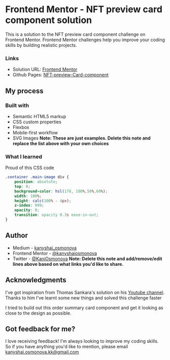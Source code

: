 # Frontend Mentor - NFT preview card component solution

This is a solution to the NFT preview card component challenge on Frontend Mentor. 
Frontend Mentor challenges help you improve your coding skills by building realistic projects. 

### Links

- Solution URL: [Frontend Mentor](https://www.frontendmentor.io/solutions/nftpreview-card-component-with-htmlcss-C4nqBq0wy)
- Github Pages: [NFT-preview-Card-component](https://kanyshaiosmonova.github.io/Frontend-Mentor-Challenges/nft-preview-card-component/index.html)


## My process

### Built with

- Semantic HTML5 markup
- CSS custom properties
- Flexbox
- Mobile-first workflow
- SVG Images
**Note: These are just examples. Delete this note and replace the list above with your own choices**

### What I learned

Proud of this CSS code

```css
.container .main-image div {
    position: absolute;
    top: 0;
    background-color: hsl(178, 100%,50%,60%);
    width: 100%;
    height: calc(100% - 4px);
    z-index: 999;
    opacity: 0;
    transition: opacity 0.3s ease-in-out;
}
```

## Author

- Medium - [kanyshai_osmonova](https://medium.com/@kanyshai_osmonova)
- Frontend Mentor - [@kanyshaiosmonova](https://www.frontendmentor.io/profile/kanyshaiosmonova)
- Twitter - [@KaniOsmonova](https://twitter.com/Kaniosmonova)
**Note: Delete this note and add/remove/edit lines above based on what links you'd like to share.**

## Acknowledgments

I've got inspiration from Thomas Sankara's solution on his [Youtube channel](https://www.youtube.com/watch?v=9bGbykdR4T8). Thanks to him I've learnt some new things and solved this challenge faster

I tried to build out this order summary card component and get it looking as close to the design as possible.

## Got feedback for me?

I love receiving feedback! I'm always looking to improve my coding skills. So if you have anything you'd like to mention, please email kanyshai.osmonova.kk@gmail.com
